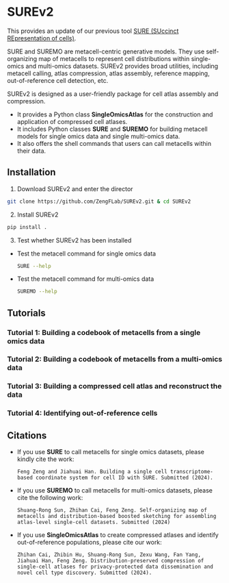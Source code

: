 # SUREv2
This provides an update of our previous tool [SURE (SUccinct REpresentation of cells)](https://github.com/ZengFLab/SURE).

SURE and SUREMO are metacell-centric generative models. They use self-organizing map of metacells to represent cell distributions within 
single-omics and multi-omics datasets. SUREv2 provides broad utilities, including metacell calling, atlas compression, atlas assembly, reference mapping, 
out-of-reference cell detection, etc. 

SUREv2 is designed as a user-friendly package for cell atlas assembly and compression. 
- It provides a Python class **SingleOmicsAtlas** for the construction and application of compressed cell atlases. 
- It includes Python classes **SURE** and **SUREMO** for building metacell models for single omics data and single multi-omics data.
- It also offers the shell commands that users can call metacells within their data. 

## Installation
1. Download SUREv2 and enter the director
```bash
git clone https://github.com/ZengFLab/SUREv2.git & cd SUREv2
```

2. Install SUREv2
```bash
pip install .
```

3. Test whether SUREv2 has been installed
- Test the metacell command for single omics data
    ```bash
    SURE --help
    ```
- Test the metacell command for multi-omics data
    ```bash
    SUREMO --help
    ```

## Tutorials

### Tutorial 1: Building a codebook of metacells from a single omics data
### Tutorial 2: Building a codebook of metacells from a multi-omics data
### Tutorial 3: Building a compressed cell atlas and reconstruct the data
### Tutorial 4: Identifying out-of-reference cells


## Citations
- If you use **SURE** to call metacells for single omics datasets, please kindly cite the work:
    ```
    Feng Zeng and Jiahuai Han. Building a single cell transcriptome-based coordinate system for cell ID with SURE. Submitted (2024).
    ```

- If you use **SUREMO** to call metacells for multi-omics datasets, please cite the following work:
    ```
    Shuang-Rong Sun, Zhihan Cai, Feng Zeng. Self-organizing map of metacells and distribution-based boosted sketching for assembling atlas-level single-cell datasets. Submitted (2024)
    ```

- If you use **SingleOmicsAtlas** to create compressed atlases and identify out-of-reference populations, please cite our work:
    ```
    Zhihan Cai, Zhibin Hu, Shuang-Rong Sun, Zexu Wang, Fan Yang, Jiahuai Han, Feng Zeng. Distribution-preserved compression of single-cell atlases for privacy-protected data dissemination and novel cell type discovery. Submitted (2024).
    ```